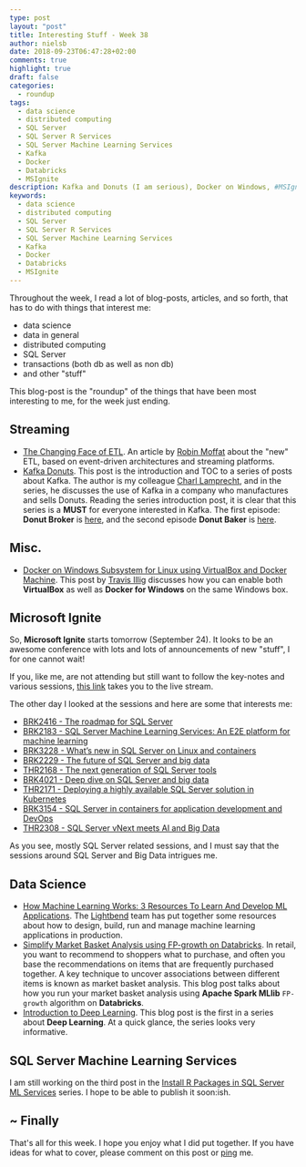 ```yaml
---
type: post
layout: "post"
title: Interesting Stuff - Week 38
author: nielsb
date: 2018-09-23T06:47:28+02:00
comments: true
highlight: true
draft: false
categories:
  - roundup
tags:
  - data science
  - distributed computing
  - SQL Server
  - SQL Server R Services
  - SQL Server Machine Learning Services
  - Kafka
  - Docker
  - Databricks
  - MSIgnite
description: Kafka and Donuts (I am serious), Docker on Windows, #MSIgnite, Databricks, and other interesting topics.
keywords:
  - data science
  - distributed computing
  - SQL Server
  - SQL Server R Services
  - SQL Server Machine Learning Services
  - Kafka
  - Docker
  - Databricks
  - MSIgnite   
---
```


Throughout the week, I read a lot of blog-posts, articles, and so forth, that has to do with things that interest me:

* data science
* data in general
* distributed computing
* SQL Server
* transactions (both db as well as non db)
* and other "stuff"

This blog-post is the "roundup" of the things that have been most interesting to me, for the week just ending.

<!--more-->

## Streaming

* [The Changing Face of ETL][1]. An article by [Robin Moffat][rmoff] about the "new" ETL, based on event-driven architectures and streaming platforms. 
* [Kafka Donuts][2]. This post is the introduction and TOC to a series of posts about Kafka. The author is my colleague [Charl Lamprecht][charl], and in the series, he discusses the use of Kafka in a company who manufactures and sells Donuts. Reading the series introduction post, it is clear that this series is a **MUST** for everyone interested in Kafka. The first episode: **Donut Broker** is [here][3], and the second episode **Donut Baker** is [here][4].

## Misc.

* [Docker on Windows Subsystem for Linux using VirtualBox and Docker Machine][5]. This post by [Travis Illig][travisi] discusses how you can enable both **VirtualBox** as well as **Docker for Windows** on the same Windows box.

## Microsoft Ignite

So, **Microsoft Ignite** starts tomorrow (September 24). It looks to be an awesome conference with lots and lots of announcements of new "stuff", I for one cannot wait!

If you, like me, are not attending but still want to follow the key-notes and various sessions, [this link][6] takes you to the live stream.

The other day I looked at the sessions and here are some that interests me:

* [BRK2416 - The roadmap for SQL Server](https://myignite.techcommunity.microsoft.com/sessions/65955?source=sessions)
* [BRK2183 - SQL Server Machine Learning Services: An E2E platform for machine learning](https://myignite.techcommunity.microsoft.com/sessions/65356?source=sessions)
* [BRK3228 - What’s new in SQL Server on Linux and containers](https://myignite.techcommunity.microsoft.com/sessions/65957?source=sessions)
* [BRK2229 - The future of SQL Server and big data](https://myignite.techcommunity.microsoft.com/sessions/65956?source=sessions)
* [THR2168 - The next generation of SQL Server tools](https://myignite.techcommunity.microsoft.com/sessions/66199?source=sessions)
* [BRK4021 - Deep dive on SQL Server and big data](https://myignite.techcommunity.microsoft.com/sessions/65967?source=sessions)
* [THR2171 - Deploying a highly available SQL Server solution in Kubernetes](https://myignite.techcommunity.microsoft.com/sessions/66202?source=sessions)
* [BRK3154 - SQL Server in containers for application development and DevOps](https://myignite.techcommunity.microsoft.com/sessions/64634?source=sessions)
* [THR2308 - SQL Server vNext meets AI and Big Data](https://myignite.techcommunity.microsoft.com/sessions/66961?source=sessions)

As you see, mostly SQL Server related sessions, and I must say that the sessions around SQL Server and Big Data intrigues me.

## Data Science

* [How Machine Learning Works: 3 Resources To Learn And Develop ML Applications][7]. The [Lightbend][8] team has put together some resources about how to design, build, run and manage machine learning applications in production.
* [Simplify Market Basket Analysis using FP-growth on Databricks][9]. In retail, you want to recommend to shoppers what to purchase, and often you base the recommendations on items that are frequently purchased together. A key technique to uncover associations between different items is known as market basket analysis. This blog post talks about how you run your market basket analysis using **Apache Spark MLlib** `FP-growth` algorithm on **Databricks**.
* [Introduction to Deep Learning][10]. This blog post is the first in a series about **Deep Learning**. At a quick glance, the series looks very informative.

## SQL Server Machine Learning Services

I am still working on the third post in the [Install R Packages in SQL Server ML Services](/series/sql_server_ml_services_install_packages) series. I hope to be able to publish it soon:ish.

## ~ Finally

That's all for this week. I hope you enjoy what I did put together. If you have ideas for what to cover, please comment on this post or [ping][ma] me.

[ma]: mailto:niels.it.berglund@gmail.com
[mp]: https://blog.acolyer.org
[iq]: https://www.infoq.com/
[ew]: http://sqlonice.com/
[re]: http://blog.revolutionanalytics.com
[sqsk]: https://www.sqlskills.com
[mdaveyblog]: https://mdavey.wordpress.com/
[charlblog]: https://charlla.com/

[jovpop]: https://twitter.com/JovanPop_MSFT
[bobw]: https://twitter.com/bobwardms
[revod]: https://twitter.com/revodavid
[lonny]: https://twitter.com/sqL_handLe
[ewtw]: https://twitter.com/sqlOnIce
[buckw]: https://twitter.com/BuckWoodyMSFT
[mattw]: https://twitter.com/matthewwarren
[murba]: https://twitter.com/muratdemirbas
[daveda]: https://twitter.com/davidthecoder
[adcol]: https://twitter.com/adriancolyer
[jesrod]: https://twitter.com/jrdothoughts
[tomaz]: https://twitter.com/tomaz_tsql
[dataart]: https://twitter.com/dataartisans
[luis]: https://twitter.com/luis_de_sousa
[benstop]: https://twitter.com/benstopford
[conflu]: https://twitter.com/confluentinc
[tylert]: https://twitter.com/tyler_treat
[andrewng]: https://twitter.com/AndrewYNg
[lawr]: https://twitter.com/bytezn
[jue]: https://twitter.com/b0rk
[yan]: https://twitter.com/theburningmonk
[danny]: https://twitter.com/g9yuayon
[rmoff]: https://twitter.com/rmoff
[ryansw]: https://twitter.com/ryanswanstrom
[pabloc]: https://twitter.com/pabloc_ds
[mklep]: https://twitter.com/martinkl
[mdavey]: https://twitter.com/matt_davey
[jboner]: https://twitter.com/jboner
[joeduff]: https://twitter.com/funcOfJoe
[charl]: https://twitter.com/charllamprecht
[dbricks]: https://twitter.com/databricks
[travisi]: https://twitter.com/tillig

[1]: https://www.confluent.io/blog/changing-face-etl
[2]: https://charlla.com/kafka-donuts/
[3]: https://charlla.com/kafka-donuts-1/
[4]: https://charlla.com/kafka-donuts-2/
[5]: https://www.paraesthesia.com/archive/2018/09/20/docker-on-wsl-with-virtualbox-and-docker-machine/
[6]: https://www.microsoft.com/en-us/ignite
[7]: https://www.lightbend.com/blog/how-machine-learning-works-3-resources-to-learn-and-develop-ml-applications
[8]: https://www.lightbend.com/
[9]: https://databricks.com/blog/2018/09/18/simplify-market-basket-analysis-using-fp-growth-on-databricks.html
[10]: https://ziedhy.github.io/2018/08/Introduction_Deep_Learning.html
